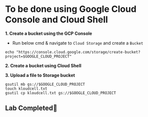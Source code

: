 # **To be done using Google Cloud Console and Cloud Shell**

**1. Create a bucket using the GCP Console**

- Run below cmd & navigate to `Cloud Storage` and create a `Bucket`

```
echo "https://console.cloud.google.com/storage/create-bucket?project=$GOOGLE_CLOUD_PROJECT"
```

**2. Create a bucket using Cloud Shell**

**3. Upload a file to Storage bucket**

```
gsutil mb gs://$GOOGLE_CLOUD_PROJECT
touch kloudcell.txt
gsutil cp kloudcell.txt gs://$GOOGLE_CLOUD_PROJECT
```

## Lab Completed🎉

